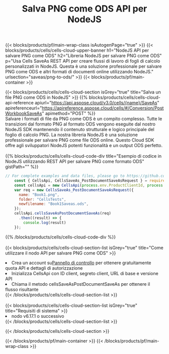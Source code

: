 ﻿---
title:  Salva PNG come ODS API per NodeJS
description:  Utilizzo di Aspose.Cells Cloud SDK for NodeJS per salvare il file in formato PNG come file in formato ODS.
url: /it/nodejs/saveas/png-to-ods/
---
{{< blocks/products/pf/main-wrap-class isAutogenPage="true" >}}
{{< blocks/products/cells/cells-cloud-upper-banner h1="NodeJS API per salvare PNG come ODS" h2="Libreria NodeJS per salvare PNG come ODS" p="Usa Cells SaveAs REST API per creare flussi di lavoro di fogli di calcolo personalizzati in NodeJS. Questa è una soluzione professionale per salvare PNG come ODS e altri formati di documenti online utilizzando NodeJS." urlsection="saveas/png-to-ods/" >}}
{{< blocks/products/pf/main-container >}}

{{< blocks/products/cells/cells-cloud-section isGrey="true" title="Salva un file PNG come ODS in NodeJS" >}}
{{% blocks/products/cells/cells-cloud-api-reference apiurl="https://api.aspose.cloud/v3.0/cells/{name}/SaveAs" apireferenceurl="https://apireference.aspose.cloud/cells/#/Conversion/PostWorkbookSaveAs" apimethod="POST" %}}
<br/>
Salvare i formati di file da PNG come ODS è un compito complesso. Tutte le transizioni dal formato PNG al formato ODS vengono eseguite dal nostro NodeJS SDK mantenendo il contenuto strutturale e logico principale del foglio di calcolo PNG. La nostra libreria NodeJS è una soluzione professionale per salvare PNG come file ODS online. Questo Cloud SDK offre agli sviluppatori NodeJS potenti funzionalità e un output ODS perfetto.
<br/>
<br/>
{{% blocks/products/cells/cells-cloud-code-div title="Esempio di codice in NodeJS utilizzando REST API per salvare PNG come formato ODS" gistPath="" %}}
  
```js
// For complete examples and data files, please go to https://github.com/aspose-cells-cloud/aspose-cells-cloud-node/
    const { CellsApi, CellsSaveAs_PostDocumentSaveAsRequest } = require("asposecellscloud");
    const cellsApi = new CellsApi(process.env.ProductClientId, process.env.ProductClientSecret);
    var req = new CellsSaveAs_PostDocumentSaveAsRequest({
      name: "Book1.png",
      folder: "CellsTests",
      newfilename: "Book1Saveas.ods",
    });
    cellsApi.cellsSaveAsPostDocumentSaveAs(req)
      .then((result) => {
        console.log(result)
    });
```
  
{{% /blocks/products/cells/cells-cloud-code-div %}}
<br/>
<br/>
{{< blocks/products/cells/cells-cloud-section-list isGrey="true" title="Come utilizzare il nodo API per salvare PNG come ODS" >}}
<li> Crea un account su<a href="https://dashboard.aspose.cloud/">Pannello di controllo</a> per ottenere gratuitamente quota API e dettagli di autorizzazione</li>
<li>Inizializza CellsApi con ID client, segreto client, URL di base e versione API</li>
<li>Chiama il metodo cellsSaveAsPostDocumentSaveAs per ottenere il flusso risultante</li>
{{< /blocks/products/cells/cells-cloud-section-list >}}
<br/>
<br/>
{{< blocks/products/cells/cells-cloud-section-list isGrey="true" title="Requisiti di sistema" >}}
<li>nodo v6.17.1 o successivo</li>
{{< /blocks/products/cells/cells-cloud-section-list >}}

{{< /blocks/products/cells/cells-cloud-section >}}

{{< /blocks/products/pf/main-container >}}
{{< /blocks/products/pf/main-wrap-class >}}
